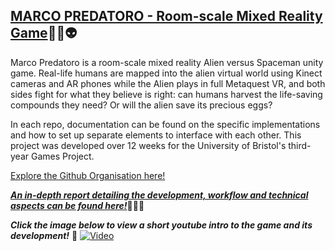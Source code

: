## [MARCO PREDATORO - Room-scale Mixed Reality Game](https://github.com/MarcoPredatoro/)👋👹👽

<!--

**Here are some ideas to get you started:**

🙋‍♀️ A short introduction - what is your organization all about?
🌈 Contribution guidelines - how can the community get involved?
👩‍💻 Useful resources - where can the community find your docs? Is there anything else the community should know?
🍿 Fun facts - what does your team eat for breakfast?
🧙 Remember, you can do mighty things with the power of [Markdown](https://docs.github.com/github/writing-on-github/getting-started-with-writing-and-formatting-on-github/basic-writing-and-formatting-syntax)
-->

Marco Predatoro is a room-scale mixed reality Alien versus Spaceman unity game. Real-life humans are mapped into the alien virtual world using Kinect cameras and AR phones while the Alien plays in full Metaquest VR, and both sides fight for what they believe is right: can humans harvest the life-saving compounds they need? Or will the alien save its precious eggs?

In each repo, documentation can be found on the specific implementations and how to set up separate elements to interface with each other. This project was developed over 12 weeks for the University of Bristol's third-year Games Project.

[Explore the Github Organisation here!](https://github.com/MarcoPredatoro/)


[***An in-depth report detailing the development, workflow and technical aspects can be found here!***](https://drive.google.com/file/d/1OhFNpkZnJHdY79pMc6xX1qr4tpoYMB-s/view?usp=sharing)👩‍💻👾

***Click the image below to view a short youtube intro to the game and its development!*** 🧙 
[![Video](https://img.youtube.com/vi/seFJKZjpeTE/maxresdefault.jpg)](https://www.youtube.com/watch?v=seFJKZjpeTE)


